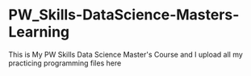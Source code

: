 # PW_Skills-DataScience-Masters-Learning
This is My PW Skills Data Science Master's Course and I upload all my practicing programming files here
